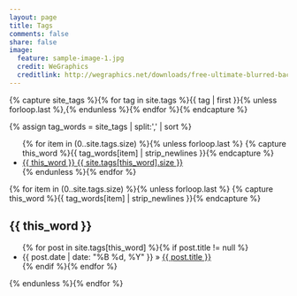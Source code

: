 ```yaml
---
layout: page
title: Tags
comments: false
share: false
image:
  feature: sample-image-1.jpg
  credit: WeGraphics
  creditlink: http://wegraphics.net/downloads/free-ultimate-blurred-background-pack/
---
```


{% capture site_tags %}{% for tag in site.tags %}{{ tag | first }}{% unless forloop.last %},{% endunless %}{% endfor %}{% endcapture %}
<!-- site_tags: {{ site_tags }} -->
{% assign tag_words = site_tags | split:',' | sort %}
<!-- tag_words: {{ tag_words }} -->

<div id="tags">
  <ul class="tag-box inline">
  {% for item in (0..site.tags.size) %}{% unless forloop.last %}
    {% capture this_word %}{{ tag_words[item] | strip_newlines }}{% endcapture %}
    <li><a href="#{{ this_word | cgi_escape }}">{{ this_word }} <span>{{ site.tags[this_word].size }}</span></a></li>
  {% endunless %}{% endfor %}
  </ul>

  {% for item in (0..site.tags.size) %}{% unless forloop.last %}
    {% capture this_word %}{{ tag_words[item] | strip_newlines }}{% endcapture %}
  <h2 id="{{ this_word | cgi_escape }}">{{ this_word }}</h2>
  <ul class="posts">
    {% for post in site.tags[this_word] %}{% if post.title != null %}
    <li itemscope><span class="entry-date"><time datetime="{{ post.date | date_to_xmlschema }}" itemprop="datePublished">{{ post.date | date: "%B %d, %Y" }}</time></span> &raquo; <a href="{{ post.url }}">{{ post.title }}</a></li>
    {% endif %}{% endfor %}
  </ul>
  {% endunless %}{% endfor %}
</div>
